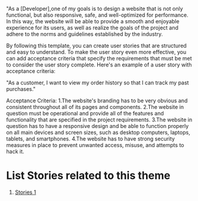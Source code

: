 "As a [Developer],one of my goals is to design a website that is not only functional, but also responsive, safe, and well-optimized for performance. In this way, the website will be able to provide a smooth and enjoyable experience for its users, as well as realize the goals of the project and adhere to the norms and guidelines established by the industry.

By following this template, you can create user stories that are structured and easy to understand. To make the user story even more effective, you can add acceptance criteria that specify the requirements that must be met to consider the user story complete. Here's an example of a user story with acceptance criteria:

"As a customer, I want to view my order history so that I can track my past purchases."

Acceptance Criteria:
1.The website's branding has to be very obvious and consistent throughout all of its pages and components.
2.The website in question must be operational and provide all of the features and functionality that are specified in the project requirements.
3.The website in question has to have a responsive design and be able to function properly on all main devices and screen sizes, such as desktop computers, laptops, tablets, and smartphones.
4.The website has to have strong security measures in place to prevent unwanted access, misuse, and attempts to hack it.


# List Stories related to this theme
1. [Stories 1](documentation/templates/theme/initiatives/epics/stories/tasks/task_template.md)